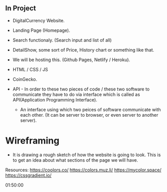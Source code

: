 ## In Project
- DigitalCurrency Website.
- Landing Page (Homepage).
- Search functionaly. (Search input and list of all)
- DetailShow, some sort of Price, History
chart or something like that. 

- We will be hosting this. (Github Pages, Netlify / Heroku).

- HTML / CSS / JS

- CoinGecko.

- API - In order to these two pieces of code / these two software to communicate they have to do via interface which is called as API(Application Programming Interface).

    - An interface using which two peices of software communicate with each other. (It can be server to browser, or even server to another server).

# Wireframing
- It is drawing a rough sketch of how the website is going to look. This is to get an idea about what sections of the page we will have. 

Resources:
https://coolors.co/
https://colors.muz.li/
https://mycolor.space/
https://cssgradient.io/

01:50:00
